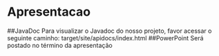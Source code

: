 # Apresentacao
##JavaDoc
Para visualizar o Javadoc do nosso projeto, favor acessar o seguinte caminho: target/site/apidocs/index.html
##PowerPoint
Será postado no término da apresentação
